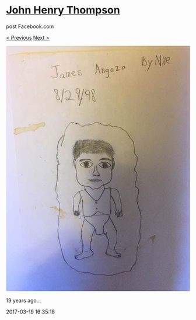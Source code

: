 # [John Henry Thompson](../README.md)
post Facebook.com

[< Previous](2017-09-03-1.md) [Next >](2017-03-18-1.md)

[![](../media/2017-03-19/Timeline-Photos-19-years-ago.jpg)](../README.md)

19 years ago...

2017-03-19 16:35:18
